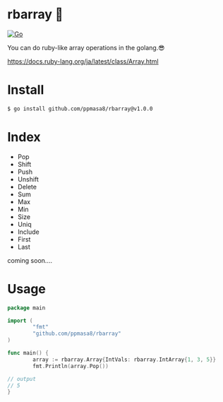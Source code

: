 # rbarray &#x1f48e;
[![Go](https://github.com/ppmasa8/rbarray/actions/workflows/go.yml/badge.svg?branch=master)](https://github.com/ppmasa8/rbarray/actions/workflows/go.yml)

You can do ruby-like array operations in the golang.&#x1f60e;

https://docs.ruby-lang.org/ja/latest/class/Array.html

# Install
```zsh
$ go install github.com/ppmasa8/rbarray@v1.0.0
```

# Index
- Pop
- Shift
- Push
- Unshift
- Delete
- Sum
- Max
- Min
- Size
- Uniq
- Include
- First
- Last

coming soon....

# Usage
```go
package main

import (
        "fmt"
        "github.com/ppmasa8/rbarray"
)

func main() {
        array := rbarray.Array{IntVals: rbarray.IntArray{1, 3, 5}}
        fmt.Println(array.Pop())

// output
// 5
}
```
